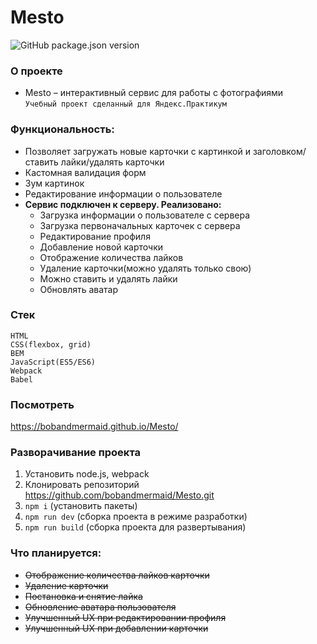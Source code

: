 # Mesto
![GitHub package.json version](https://img.shields.io/github/package-json/v/bobandmermaid/Mesto?style=flat-square)

### О проекте
+ Mesto – интерактивный сервис для работы с фотографиями   
`Учебный проект сделанный для Яндекс.Практикум`

### Функциональность:
+ Позволяет загружать новые карточки с картинкой и заголовком/ставить лайки/удалять карточки
+ Кастомная валидация форм
+ Зум картинок
+ Редактирование информации о пользователе
+ **Сервис подключен к серверу. Реализовано:**
  + Загрузка информации о пользователе с сервера
  + Загрузка первоначальных карточек с сервера
  + Редактирование профиля
  + Добавление новой карточки
  + Отображение количества лайков
  + Удаление карточки(можно удалять только свою)
  + Можно ставить и удалять лайки
  + Обновлять аватар
  
### Стек
`HTML`  
`CSS(flexbox, grid)`   
`BEM`  
`JavaScript(ES5/ES6)`  
`Webpack`  
`Babel`

### Посмотреть 
https://bobandmermaid.github.io/Mesto/

### Разворачивание проекта
1. Установить node.js, webpack
2. Клонировать репозиторий https://github.com/bobandmermaid/Mesto.git
3. `npm i` (установить пакеты)
4. `npm run dev` (сборка проекта в режиме разработки)
5. `npm run build` (сборка проекта для развертывания)
  
### Что планируется:
+ ~~Отображение количества лайков карточки~~
+ ~~Удаление карточки~~
+ ~~Постановка и снятие лайка~~
+ ~~Обновление аватара пользователя~~
+ ~~Улучшенный UX при редактировании профиля~~
+ ~~Улучшенный UX при добавлении карточки~~
